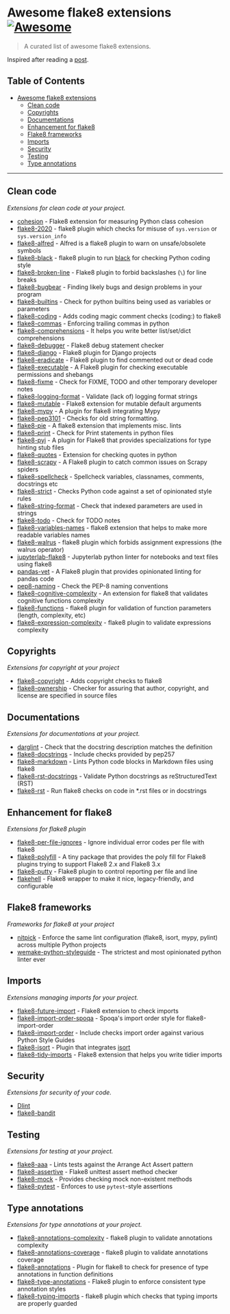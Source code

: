 # Awesome flake8 extensions [![Awesome](https://cdn.rawgit.com/sindresorhus/awesome/d7305f38d29fed78fa85652e3a63e154dd8e8829/media/badge.svg)](https://github.com/sindresorhus/awesome)

> A curated list of awesome flake8 extensions.

Inspired after reading a [post](https://julien.danjou.info/the-best-flake8-extensions/).

Table of Contents
-----------------

- [Awesome flake8 extensions](#awesome-flake8-extensions)
    - [Clean code](#clean-code)
    - [Copyrights](#copyrights)
    - [Documentations](#documentations)
    - [Enhancement for flake8](#enhancement-for-flake8)
    - [Flake8 frameworks](#flake8-frameworks)
    - [Imports](#imports)
    - [Security](#security)
    - [Testing](#testing)
    - [Type annotations](#type-annotations)

- - -

## Clean code

*Extensions for clean code at your project.*

- [cohesion](https://github.com/mschwager/cohesion#flake8-support) - Flake8 extension for measuring Python class cohesion
- [flake8-2020](https://github.com/asottile/flake8-2020) - flake8 plugin which checks for misuse of `sys.version` or `sys.version_info`
- [flake8-alfred](https://github.com/datatheorem/flake8-alfred) - Alfred is a flake8 plugin to warn on unsafe/obsolete symbols
- [flake8-black](https://github.com/peterjc/flake8-black) - flake8 plugin to run [black](https://pypi.org/project/black/) for checking Python coding style
- [flake8-broken-line](https://github.com/sobolevn/flake8-broken-line) - Flake8 plugin to forbid backslashes (`\`) for line breaks
- [flake8-bugbear](https://github.com/PyCQA/flake8-bugbear) - Finding likely bugs and design problems in your program
- [flake8-builtins](https://github.com/gforcada/flake8-builtins) - Check for python builtins being used as variables or parameters
- [flake8-coding](https://github.com/tk0miya/flake8-coding) - Adds coding magic comment checks (coding:) to flake8
- [flake8-commas](https://github.com/PyCQA/flake8-commas) - Enforcing trailing commas in python
- [flake8-comprehensions](https://github.com/adamchainz/flake8-comprehensions) - It helps you write better list/set/dict comprehensions
- [flake8-debugger](https://github.com/JBKahn/flake8-debugger) - Flake8 debug statement checker
- [flake8-django](https://github.com/rocioar/flake8-django) - Flake8 plugin for Django projects
- [flake8-eradicate](https://github.com/sobolevn/flake8-eradicate) - Flake8 plugin to find commented out or dead code
- [flake8-executable](https://github.com/xuhdev/flake8-executable) - A Flake8 plugin for checking executable permissions and shebangs
- [flake8-fixme](https://github.com/tommilligan/flake8-fixme) - Check for FIXME, TODO and other temporary developer notes
- [flake8-logging-format](https://github.com/globality-corp/flake8-logging-format) - Validate (lack of) logging format strings
- [flake8-mutable](https://github.com/ebeweber/flake8-mutable) - Flake8 extension for mutable default arguments
- [flake8-mypy](https://github.com/ambv/flake8-mypy) - A plugin for flake8 integrating Mypy
- [flake8-pep3101](https://github.com/gforcada/flake8-pep3101) - Checks for old string formatting. 
- [flake8-pie](https://github.com/sbdchd/flake8-pie) - A flake8 extension that implements misc. lints
- [flake8-print](https://github.com/JBKahn/flake8-print) - Check for Print statements in python files
- [flake8-pyi](https://github.com/ambv/flake8-pyi) - A plugin for Flake8 that provides specializations for type hinting stub files
- [flake8-quotes](https://github.com/zheller/flake8-quotes) - Extension for checking quotes in python
- [flake8-scrapy](https://github.com/stummjr/flake8-scrapy) - A Flake8 plugin to catch common issues on Scrapy spiders
- [flake8-spellcheck](https://github.com/MichaelAquilina/flake8-spellcheck) - Spellcheck variables, classnames, comments, docstrings etc
- [flake8-strict](https://github.com/smarkets/flake8-strict) - Checks Python code against a set of opinionated style rules
- [flake8-string-format](https://github.com/xZise/flake8-string-format) - Check that indexed parameters are used in strings
- [flake8-todo](https://github.com/schlamar/flake8-todo) - Check for TODO notes
- [flake8-variables-names](https://github.com/best-doctor/flake8-variables-names) - flake8 extension that helps to make more readable variables names
- [flake8-walrus](https://github.com/asottile/flake8-walrus) - flake8 plugin which forbids assignment expressions (the walrus operator)
- [jupyterlab-flake8](https://github.com/mlshapiro/jupyterlab-flake8) - Jupyterlab python linter for notebooks and text files using flake8
- [pandas-vet](https://github.com/deppen8/pandas-vet) - A Flake8 plugin that provides opinionated linting for pandas code
- [pep8-naming](https://github.com/PyCQA/pep8-naming) - Check the PEP-8 naming conventions
- [flake8-cognitive-complexity](https://github.com/Melevir/flake8-cognitive-complexity) - An extension for flake8 that validates cognitive functions complexity
- [flake8-functions](https://github.com/best-doctor/flake8-functions) - flake8 plugin for validation of function parameters (length, complexity, etc)
- [flake8-expression-complexity](https://github.com/best-doctor/flake8-expression-complexity) - flake8 plugin to validate expressions complexity

## Copyrights

*Extensions for copyright at your project*

- [flake8-copyright](https://github.com/savoirfairelinux/flake8-copyright) - Adds copyright checks to flake8
- [flake8-ownership](https://github.com/decafjoe/flake8-ownership) - Checker for assuring that author, copyright, and license are specified in source files

## Documentations

*Extensions for documentations at your project.*

- [darglint](https://github.com/terrencepreilly/darglint) - Check that the docstring description matches the definition
- [flake8-docstrings](https://gitlab.com/pycqa/flake8-docstrings) - Include checks provided by pep257
- [flake8-markdown](https://github.com/johnfraney/flake8-markdown) - Lints Python code blocks in Markdown files using flake8
- [flake8-rst-docstrings](https://github.com/peterjc/flake8-rst-docstrings) - Validate Python docstrings as reStructuredText (RST)
- [flake8-rst](https://github.com/kataev/flake8-rst) - Run flake8 checks on code in *.rst files or in docstrings

## Enhancement for flake8

*Extensions for flake8 plugin*

- [flake8-per-file-ignores](https://github.com/snoack/flake8-per-file-ignores) - Ignore individual error codes per file with flake8
- [flake8-polyfill](https://gitlab.com/pycqa/flake8-polyfill) - A tiny package that provides the poly fill for Flake8 plugins trying to support Flake8 2.x and Flake8 3.x
- [flake8-putty](https://github.com/jayvdb/flake8-putty) - Flake8 plugin to control reporting per file and line
- [flakehell](https://github.com/life4/flakehell) - Flake8 wrapper to make it nice, legacy-friendly, and configurable

## Flake8 frameworks

*Frameworks for flake8 at your project*

- [nitpick](https://github.com/andreoliwa/nitpick) - Enforce the same lint configuration (flake8, isort, mypy, pylint) across multiple Python projects
- [wemake-python-styleguide](https://github.com/wemake-services/wemake-python-styleguide) - The strictest and most opinionated python linter ever

## Imports

*Extensions managing imports for your project.*

- [flake8-future-import](https://github.com/xZise/flake8-future-import) - Flake8 extension to check imports
- [flake8-import-order-spoqa](https://github.com/spoqa/flake8-import-order-spoqa) - Spoqa's import order style for flake8-import-order
- [flake8-import-order](https://github.com/PyCQA/flake8-import-order) - Include checks import order against various Python Style Guides
- [flake8-isort](https://github.com/gforcada/flake8-isort) - Plugin that integrates [isort](https://pypi.org/project/isort/)
- [flake8-tidy-imports](https://github.com/adamchainz/flake8-tidy-imports) - Flake8 extension that helps you write tidier imports

## Security

*Extensions for security of your code.*

- [Dlint](https://github.com/duo-labs/dlint)
- [flake8-bandit](https://github.com/tylerwince/flake8-bandit)

## Testing

*Extensions for testing at your project.*

- [flake8-aaa](https://github.com/jamescooke/flake8-aaa) - Lints tests against the Arrange Act Assert pattern
- [flake8-assertive](https://github.com/jparise/flake8-assertive) - Flake8 unittest assert method checker
- [flake8-mock](https://github.com/aleGpereira/flake8-mock) - Provides checking mock non-existent methods
- [flake8-pytest](https://github.com/vikingco/flake8-pytest) - Enforces to use `pytest`-style assertions

## Type annotations

*Extensions for type annotations at your project.*

- [flake8-annotations-complexity](https://github.com/best-doctor/flake8-annotations-complexity) - flake8 plugin to validate annotations complexity
- [flake8-annotations-coverage](https://github.com/best-doctor/flake8-annotations-coverage) - flake8 plugin to validate annotations coverage
- [flake8-annotations](https://github.com/python-discord/flake8-annotations) - Plugin for flake8 to check for presence of type annotations in function definitions
- [flake8-type-annotations](https://github.com/sobolevn/flake8-type-annotations) - Flake8 plugin to enforce consistent type annotation styles
- [flake8-typing-imports](https://github.com/asottile/flake8-typing-imports) - flake8 plugin which checks that typing imports are properly guarded
